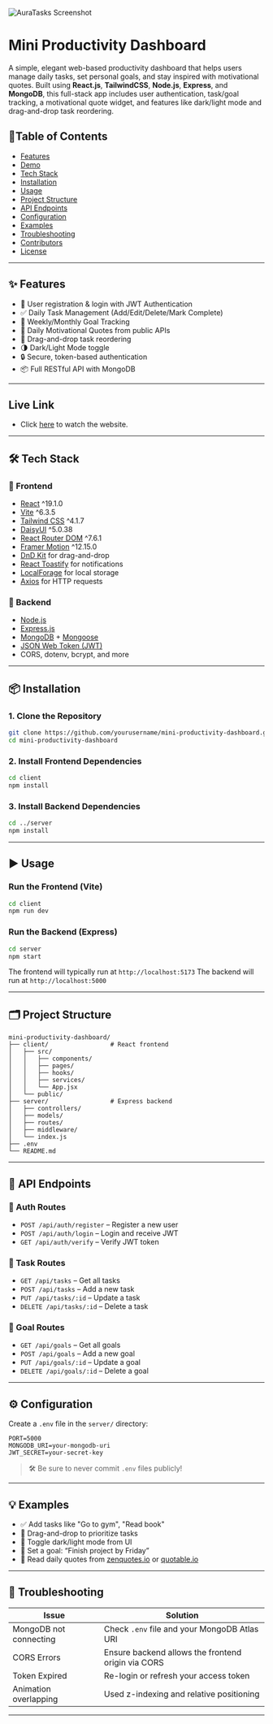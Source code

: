 ![AuraTasks Screenshot](https://i.ibb.co/4y4fgV6/Screenshot-92.png)
# Mini Productivity Dashboard

A simple, elegant web-based productivity dashboard that helps users manage daily tasks, set personal goals, and stay inspired with motivational quotes. Built using **React.js**, **TailwindCSS**, **Node.js**, **Express**, and **MongoDB**, this full-stack app includes user authentication, task/goal tracking, a motivational quote widget, and features like dark/light mode and drag-and-drop task reordering.



## 📑Table of Contents

- [Features](#features)
- [Demo](#demo)
- [Tech Stack](#tech-stack)
- [Installation](#installation)
- [Usage](#usage)
- [Project Structure](#project-structure)
- [API Endpoints](#api-endpoints)
- [Configuration](#configuration)
- [Examples](#examples)
- [Troubleshooting](#troubleshooting)
- [Contributors](#contributors)
- [License](#license)

---

## ✨ Features

- 🧾 User registration & login with JWT Authentication
- ✅ Daily Task Management (Add/Edit/Delete/Mark Complete)
- 🎯 Weekly/Monthly Goal Tracking
- 💬 Daily Motivational Quotes from public APIs
- 🔁 Drag-and-drop task reordering
- 🌗 Dark/Light Mode toggle
- 🔒 Secure, token-based authentication
- 📦 Full RESTful API with MongoDB

---

## Live Link

 - Click [here](https://auratasks-fb8eb.web.app/login) to watch the website.

---

## 🛠️ Tech Stack

### 🔹 Frontend

- [React](https://reactjs.org/) ^19.1.0
- [Vite](https://vitejs.dev/) ^6.3.5
- [Tailwind CSS](https://tailwindcss.com/) ^4.1.7
- [DaisyUI](https://daisyui.com/) ^5.0.38
- [React Router DOM](https://reactrouter.com/) ^7.6.1
- [Framer Motion](https://www.framer.com/motion/) ^12.15.0
- [DnD Kit](https://dndkit.com/) for drag-and-drop
- [React Toastify](https://fkhadra.github.io/react-toastify/) for notifications
- [LocalForage](https://localforage.github.io/localForage/) for local storage
- [Axios](https://axios-http.com/) for HTTP requests

### 🔹 Backend

- [Node.js](https://nodejs.org/)
- [Express.js](https://expressjs.com/)
- [MongoDB](https://www.mongodb.com/) + [Mongoose](https://mongoosejs.com/)
- [JSON Web Token (JWT)](https://jwt.io/)
- CORS, dotenv, bcrypt, and more

---

## 📦 Installation

### 1. Clone the Repository

```bash
git clone https://github.com/yourusername/mini-productivity-dashboard.git
cd mini-productivity-dashboard
````

### 2. Install Frontend Dependencies

```bash
cd client
npm install
```

### 3. Install Backend Dependencies

```bash
cd ../server
npm install
```

---

## ▶️ Usage

### Run the Frontend (Vite)

```bash
cd client
npm run dev
```

### Run the Backend (Express)

```bash
cd server
npm start
```

The frontend will typically run at `http://localhost:5173`
The backend will run at `http://localhost:5000`

---

## 🗂️ Project Structure

```
mini-productivity-dashboard/
├── client/                 # React frontend
│   ├── src/
│   │   ├── components/
│   │   ├── pages/
│   │   ├── hooks/
│   │   ├── services/
│   │   └── App.jsx
│   └── public/
├── server/                 # Express backend
│   ├── controllers/
│   ├── models/
│   ├── routes/
│   ├── middleware/
│   └── index.js
├── .env
└── README.md
```

---

## 🔌 API Endpoints

### 🧑 Auth Routes

* `POST /api/auth/register` – Register a new user
* `POST /api/auth/login` – Login and receive JWT
* `GET /api/auth/verify` – Verify JWT token

### 📝 Task Routes

* `GET /api/tasks` – Get all tasks
* `POST /api/tasks` – Add a new task
* `PUT /api/tasks/:id` – Update a task
* `DELETE /api/tasks/:id` – Delete a task

### 🎯 Goal Routes

* `GET /api/goals` – Get all goals
* `POST /api/goals` – Add a new goal
* `PUT /api/goals/:id` – Update a goal
* `DELETE /api/goals/:id` – Delete a goal

---

## ⚙️ Configuration

Create a `.env` file in the `server/` directory:

```env
PORT=5000
MONGODB_URI=your-mongodb-uri
JWT_SECRET=your-secret-key
```

> 🛠 Be sure to never commit `.env` files publicly!

---

## 💡 Examples

* ✅ Add tasks like "Go to gym", "Read book"
* 🔄 Drag-and-drop to prioritize tasks
* 🌙 Toggle dark/light mode from UI
* 📆 Set a goal: “Finish project by Friday”
* 💬 Read daily quotes from [zenquotes.io](https://zenquotes.io/) or [quotable.io](https://github.com/lukePeavey/quotable)

---

## 🧰 Troubleshooting

| Issue                  | Solution                                           |
| ---------------------- | -------------------------------------------------- |
| MongoDB not connecting | Check `.env` file and your MongoDB Atlas URI       |
| CORS Errors            | Ensure backend allows the frontend origin via CORS |
| Token Expired          | Re-login or refresh your access token              |
| Animation overlapping  | Used z-indexing and relative positioning           |

---


